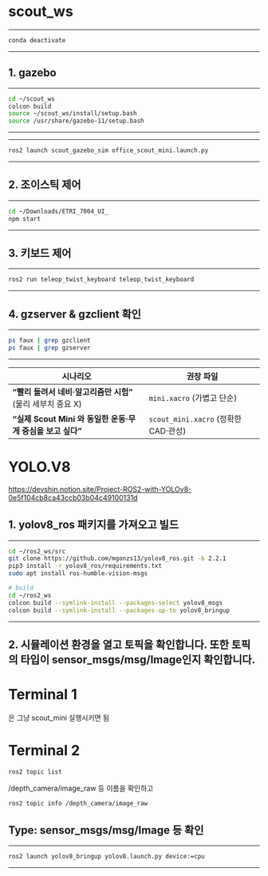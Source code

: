 # scout_ws

---
```bash
conda deactivate
```
---

## 1. gazebo
---
```bash
cd ~/scout_ws
colcon build
source ~/scout_ws/install/setup.bash
source /usr/share/gazebo-11/setup.bash
```
---
---
```bash
ros2 launch scout_gazebo_sim office_scout_mini.launch.py
```
---

## 2. 조이스틱 제어
---
```bash
cd ~/Downloads/ETRI_7004_UI_
npm start
```
---

## 3. 키보드 제어
---
```bash
ros2 run teleop_twist_keyboard teleop_twist_keyboard
```
---

## 4. gzserver & gzclient 확인
---
```bash
ps faux | grep gzclient
ps faux | grep gzserver
```
---

| 시나리오                                      | 권장 파일                           |
| ----------------------------------------- | ------------------------------- |
| **“빨리 돌려서 네비·알고리즘만 시험”** (물리 세부치 중요 X)    | `mini.xacro` (가볍고 단순)           |
| **“실제 Scout Mini 와 동일한 운동·무게 중심을 보고 싶다”** | `scout_mini.xacro` (정확한 CAD·관성) |


# YOLO.V8
https://devshin.notion.site/Project-ROS2-with-YOLOv8-0e5f104cb8ca43ccb03b04c49100131d

## 1. yolov8_ros 패키지를 가져오고 빌드
---
```bash
cd ~/ros2_ws/src
git clone https://github.com/mgonzs13/yolov8_ros.git -b 2.2.1
pip3 install -r yolov8_ros/requirements.txt
sudo apt install ros-humble-vision-msgs

# build
cd ~/ros2_ws
colcon build --symlink-install --packages-select yolov8_msgs
colcon build --symlink-install --packages-up-to yolov8_bringup
```
---

## 2. 시뮬레이션 환경을 열고 토픽을 확인합니다. 또한 토픽의 타입이 sensor_msgs/msg/Image인지 확인합니다.

# Terminal 1
은 그냥 scout_mini 실행시키면 됨

# Terminal 2
``` bash
ros2 topic list
```

/depth_camera/image_raw 등 이름을 확인하고 
```bash
ros2 topic info /depth_camera/image_raw
```
Type: sensor_msgs/msg/Image 등 확인
---

---
```bash
ros2 launch yolov8_bringup yolov8.launch.py device:=cpu
```
---